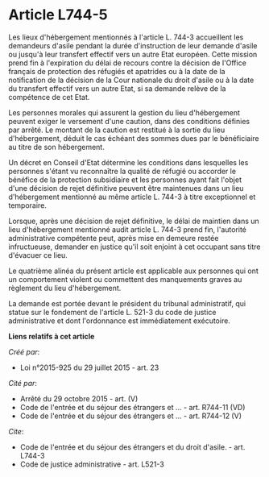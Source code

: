 # Article L744-5

Les lieux d'hébergement mentionnés à l'article L. 744-3 accueillent les demandeurs d'asile pendant la durée d'instruction de
leur demande d'asile ou jusqu'à leur transfert effectif vers un autre Etat européen. Cette mission prend fin à l'expiration
du délai de recours contre la décision de l'Office français de protection des réfugiés et apatrides ou à la date de la
notification de la décision de la Cour nationale du droit d'asile ou à la date du transfert effectif vers un autre Etat, si
sa demande relève de la compétence de cet Etat. 

Les personnes morales qui assurent la gestion du lieu d'hébergement peuvent exiger le versement d'une caution, dans des
conditions définies par arrêté. Le montant de la caution est restitué à la sortie du lieu d'hébergement, déduit le cas
échéant des sommes dues par le bénéficiaire au titre de son hébergement. 

Un décret en Conseil d'Etat détermine les conditions dans lesquelles les personnes s'étant vu reconnaître la qualité de
réfugié ou accorder le bénéfice de la protection subsidiaire et les personnes ayant fait l'objet d'une décision de rejet
définitive peuvent être maintenues dans un lieu d'hébergement mentionné au même article L. 744-3 à titre exceptionnel et
temporaire. 

Lorsque, après une décision de rejet définitive, le délai de maintien dans un lieu d'hébergement mentionné audit article L.
744-3 prend fin, l'autorité administrative compétente peut, après mise en demeure restée infructueuse, demander en justice
qu'il soit enjoint à cet occupant sans titre d'évacuer ce lieu. 

Le quatrième alinéa du présent article est applicable aux personnes qui ont un comportement violent ou commettent des
manquements graves au règlement du lieu d'hébergement. 

La demande est portée devant le président du tribunal administratif, qui statue sur le fondement de l'article L. 521-3 du
code de justice administrative et dont l'ordonnance est immédiatement exécutoire.

**Liens relatifs à cet article**

_Créé par_:

  - Loi n°2015-925 du 29 juillet 2015 - art. 23

_Cité par_:

  - Arrêté du 29 octobre 2015 - art. (V)
  - Code de l'entrée et du séjour des étrangers et ... - art. R744-11 (VD)
  - Code de l'entrée et du séjour des étrangers et ... - art. R744-12 (V)

_Cite_:

  - Code de l'entrée et du séjour des étrangers et du droit d'asile. - art. L744-3
  - Code de justice administrative - art. L521-3
